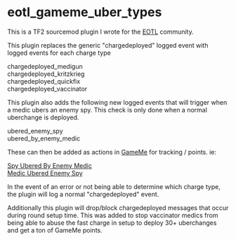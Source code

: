 # eotl_gameme_uber_types

This is a TF2 sourcemod plugin I wrote for the [EOTL](https://www.endofthelinegaming.com/) community.

This plugin replaces the generic "chargedeployed" logged event with logged events for each charge type

chargedeployed_medigun<br/>
chargedeployed_kritzkrieg<br/>
chargedeployed_quickfix<br/>
chargedeployed_vaccinator<br/>

This plugin also adds the following new logged events that will trigger when a medic ubers an enemy spy.  This check is only done when a normal uberchange is deployed.

ubered_enemy_spy<br/>
ubered_by_enemy_medic<br/>

These can then be added as actions in [GameMe](https://www.gameme.com) for tracking / points.  ie:

[Spy Ubered By Enemy Medic](https://eotl.gameme.com/actioninfo/732)<br>
[Medic Ubered Enemy Spy](https://eotl.gameme.com/actioninfo/731)

In the event of an error or not being able to determine which charge type, the plugin will log a normal "chargedeployed" event.

Additionally this plugin will drop/block chargedeployed messages that occur during round setup time.  This was added to stop vaccinator medics from being able to abuse the fast charge in setup to deploy 30+ uberchanges and get a ton of GameMe points.